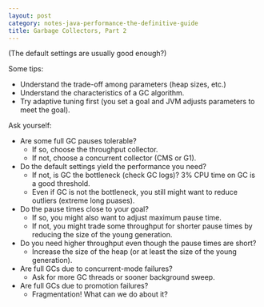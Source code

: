 ```yaml
---
layout: post
category: notes-java-performance-the-definitive-guide
title: Garbage Collectors, Part 2
---
```


(The default settings are usually good enough?)

Some tips:

* Understand the trade-off among parameters (heap sizes, etc.)
* Understand the characteristics of a GC algorithm.
* Try adaptive tuning first (you set a goal and JVM adjusts parameters to meet the goal).

Ask yourself:

* Are some full GC pauses tolerable?
  - If so, choose the throughput collector.
  - If not, choose a concurrent collector (CMS or G1).
* Do the default settings yield the performance you need?
  - If not, is GC the bottleneck (check GC logs)?
    3% CPU time on GC is a good threshold.
  - Even if GC is not the bottleneck, you still might want to reduce outliers
    (extreme long puases).
* Do the pause times close to your goal?
  - If so, you might also want to adjust maximum pause time.
  - If not, you might trade some throughput for shorter pause times
    by reducing the size of the young generation.
* Do you need higher throughput even though the pause times are short?
  - Increase the size of the heap (or at least the size of the young generation).
* Are full GCs due to concurrent-mode failures?
  - Ask for more GC threads or sooner background sweep.
* Are full GCs due to promotion failures?
  - Fragmentation!  What can we do about it?
